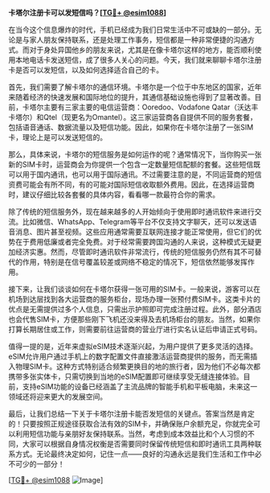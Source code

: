**卡塔尔注册卡可以发短信吗？[[TG💪+ @esim1088](https://t.me/s/esim1088)]**

在当今这个信息爆炸的时代，手机已经成为我们日常生活中不可或缺的一部分。无论是与家人朋友保持联系，还是处理工作事务，短信都是一种非常便捷的沟通方式。而对于身处异国他乡的朋友来说，尤其是在像卡塔尔这样的地方，能否顺利使用本地电话卡发送短信，成了很多人关心的问题。今天，我们就来聊聊卡塔尔注册卡是否可以发短信，以及如何选择适合自己的卡。

首先，我们需要了解卡塔尔的通信环境。卡塔尔是一个位于中东地区的国家，近年来随着经济的快速发展和国际地位的提升，其通信基础设施也得到了显著改善。目前，卡塔尔主要有三家主要的电信运营商：Ooredoo、Vodafone Qatar（沃达丰卡塔尔）和Qtel（现更名为Omantel）。这三家运营商各自提供不同的服务套餐，包括语音通话、数据流量以及短信功能。因此，如果你在卡塔尔注册了一张SIM卡，理论上是可以发送短信的。

那么，具体来说，卡塔尔的短信服务是如何运作的呢？通常情况下，当你购买一张新的SIM卡时，运营商会为你提供一个包含一定数量短信配额的套餐。这些短信既可以用于国内通讯，也可以用于国际通讯。不过需要注意的是，不同运营商的短信资费可能会有所不同，有的可能对国际短信收取额外费用。因此，在选择运营商时，建议仔细比较各套餐的具体内容，看看哪一款最符合你的需求。

除了传统的短信服务外，现在越来越多的人开始倾向于使用即时通讯软件来进行交流。比如微信、WhatsApp、Telegram等平台不仅支持文字聊天，还可以发送语音消息、图片甚至视频。这些应用通常需要互联网连接才能正常使用，但它们的优势在于费用低廉或者完全免费。对于经常需要跨国沟通的人来说，这种模式无疑更加经济实惠。然而，尽管即时通讯软件非常流行，传统的短信服务仍然有其不可替代的作用，特别是在信号覆盖较差或网络不稳定的情况下，短信依然能够发挥作用。

接下来，让我们谈谈如何在卡塔尔获得一张可用的SIM卡。一般来说，游客可以在机场到达层找到各大运营商的服务柜台，现场办理一张预付费SIM卡。这类卡片的优点是无需提供过多个人信息，只需出示护照即可完成注册过程。此外，部分酒店也会代售SIM卡，方便那些刚下飞机还没来得及去机场柜台的朋友。当然，如果你打算长期居住或工作，则需要前往运营商的营业厅进行实名认证后申请正式号码。

值得一提的是，近年来虚拟eSIM技术逐渐兴起，为用户提供了更多灵活的选择。eSIM允许用户通过手机上的数字配置文件直接激活运营商提供的服务，而无需插入物理SIM卡。这种方式特别适合频繁更换目的地的旅行者，因为他们不必每次都携带多张实体卡，只需切换到当地的eSIM配置即可继续享受无缝连接体验。目前，支持eSIM功能的设备已经涵盖了主流品牌的智能手机和平板电脑，未来这一领域还将迎来更大的发展空间。

最后，让我们总结一下关于卡塔尔注册卡能否发短信的关键点。答案当然是肯定的！只要按照正规途径获取合法有效的SIM卡，并确保账户余额充足，你就完全可以利用短信功能与亲朋好友保持联系。当然，考虑到成本效益比和个人习惯的不同，大家可以根据自身情况权衡是否需要同时保留传统短信和即时通讯工具两种联系方式。无论最终决定如何，记住一点——良好的沟通永远是我们生活和工作中必不可少的一部分！

[[TG💪+ @esim1088](https://t.me/s/esim1088) ![Image](https://i.postimg.cc/4NQfJmqS/Snipaste-2025-05-13-00-14-12.png)]